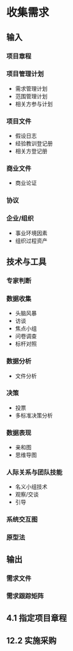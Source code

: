 # 收集需求

## 输入

### 项目章程

### 项目管理计划

- 需求管理计划
- 范围管理计划
- 相关方参与计划

### 项目文件

- 假设日志
- 经验教训登记册
- 相关方登记册

### 商业文件

- 商业论证

### 协议

### 企业/组织

- 事业环境因素
- 组织过程资产

## 技术与工具

### 专家判断

### 数据收集

- 头脑风暴
- 访谈
- 焦点小组
- 问卷调查
- 标杆对照

### 数据分析

- 文件分析

### 决策

- 投票
- 多标准决策分析

### 数据表现

- 亲和图
- 思维导图

### 人际关系与团队技能

- 名义小组技术
- 观察/交谈
- 引导

### 系统交互图

### 原型法

## 输出

### 需求文件

### 需求跟踪矩阵

## 4.1 指定项目章程

## 12.2 实施采购

